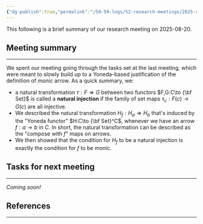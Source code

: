 ```yaml
---
{"dg-publish":true,"permalink":"/50-59-logs/52-research-meetings/2025-summer/reu-2-lena-and-liya/reu-meeting-2025-08-20/","updated":"2025-08-21T14:42:12-07:00"}
---
```


This following is a brief summary of our research meeting on 2025-08-20.

## Meeting summary
---

We spent our meeting going through the tasks set at the last meeting, which were meant to slowly build up to a Yoneda-based justification of the definition of *monic* arrow. As a quick summary, we:
- a natural transformation $\tau:F\Rightarrow G$ between two functors $F,G:C\to {\bf Set}$ is called a **natural injection** if the family of set maps $\tau_c:F(c)\to G(c)$ are all injective.
- We described the natural transformation $H_f:H_a\Rightarrow H_b$ that's induced by the "Yoneda functor" $H:C\to {\bf Set}^C$, whenever we have an arrow $f:a\to b$ in $C$. In short, the natural transformation can be described as the "compose with $f$" maps on arrows.
- We then showed that the condition for $H_f$ to be a natural injection is exactly the condition for $f$ to be monic.



## Tasks for next meeting
---

*Coming soon!*

## References
---

